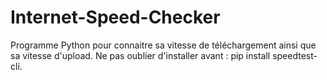 # Internet-Speed-Checker
Programme Python pour connaitre sa vitesse de téléchargement ainsi que sa vitesse d'upload. Ne pas oublier d'installer avant : pip install speedtest-cli.
